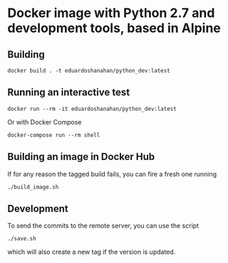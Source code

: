# Docker image with Python 2.7 and development tools, based in Alpine

## Building

```
docker build . -t eduardoshanahan/python_dev:latest
```

## Running an interactive test

```
docker run --rm -it eduardoshanahan/python_dev:latest
```

Or with Docker Compose

```
docker-compose run --rm shell
```

## Building an image in Docker Hub

If for any reason the tagged build fails, you can fire a fresh one running

```
./build_image.sh
```

## Development

To send the commits to the remote server, you can use the script

```
./save.sh
```

which will also create a new tag if the version is updated.
